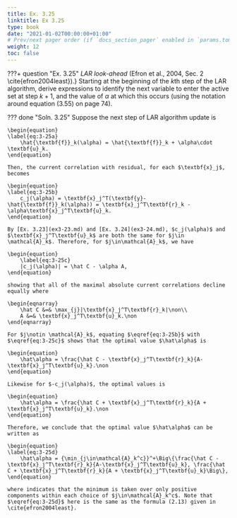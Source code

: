```yaml
---
title: Ex. 3.25
linktitle: Ex 3.25
type: book
date: "2021-01-02T00:00:00+01:00"
# Prev/next pager order (if `docs_section_pager` enabled in `params.toml`)
weight: 12
toc: false
---
```


???+ question "Ex. 3.25"
    *LAR look-ahead* (Efron et al., 2004, Sec. 2 \cite{efron2004least}).} Starting at the beginning of the $k$th step of the LAR algorithm, derive expressions to identify the next variable to enter the active set at step $k+1$, and the value of $\alpha$ at which this occurs (using the notation around equation (3.55) on page 74).

??? done "Soln. 3.25"
    Suppose the next step of LAR algorithm update is 

	\begin{equation}
	\label{eq:3-25a}
		\hat{\textbf{f}}_k(\alpha) = \hat{\textbf{f}}_k + \alpha\cdot \textbf{u}_k.
	\end{equation}
	
    Then, the current correlation with residual, for each $\textbf{x}_j$, becomes
	
    \begin{equation}
	\label{eq:3-25b}
		c_j(\alpha) = \textbf{x}_j^T(\textbf{y}-\hat{\textbf{f}}_k(\alpha)) = \textbf{x}_j^T\textbf{r}_k - \alpha\textbf{x}_j^T\textbf{u}_k.
	\end{equation}

	By [Ex. 3.23](ex3-23.md) and [Ex. 3.24](ex3-24.md), $c_j(\alpha)$ and $\textbf{x}_j^T\textbf{u}_k$ are both the same for $j\in \mathcal{A}_k$. Therefore, for $j\in\mathcal{A}_k$, we have 

	\begin{equation}
		\label{eq:3-25c}
		|c_j(\alpha)| = \hat C - \alpha A,
	\end{equation}
	
    showing that all of the maximal absolute current correlations decline equally where
	
    \begin{eqnarray}
		\hat C &=& \max_{j}|\textbf{x}_j^T\textbf{r}_k|\non\\
		A &=& \textbf{x}_j^T\textbf{u}_k.\non
	\end{eqnarray}

	For $j\notin \mathcal{A}_k$, equating $\eqref{eq:3-25b}$ with $\eqref{eq:3-25c}$ shows that the optimal value $\hat\alpha$ is 

	\begin{equation}
		\hat\alpha = \frac{\hat C - \textbf{x}_j^T\textbf{r}_k}{A-\textbf{x}_j^T\textbf{u}_k}.\non
	\end{equation}
	
    Likewise for $-c_j(\alpha)$, the optimal values is 
	
    \begin{equation}
		\hat\alpha = \frac{\hat C + \textbf{x}_j^T\textbf{r}_k}{A + \textbf{x}_j^T\textbf{u}_k}.\non
	\end{equation}

	Therefore, we conclude that the optimal value $\hat\alpha$ can be written as 
	
    \begin{equation}
	\label{eq:3-25d}
		\hat\alpha = {\min_{j\in\mathcal{A}_k^c}}^+\Big\{\frac{\hat C - \textbf{x}_j^T\textbf{r}_k}{A-\textbf{x}_j^T\textbf{u}_k}, \frac{\hat C + \textbf{x}_j^T\textbf{r}_k}{A + \textbf{x}_j^T\textbf{u}_k}\Big\},
	\end{equation}
	
    where indicates that the minimum is taken over only positive components within each choice of $j\in\mathcal{A}_k^c$. Note that $\eqref{eq:3-25d}$ here is the same as the formula (2.13) given in \cite{efron2004least}.